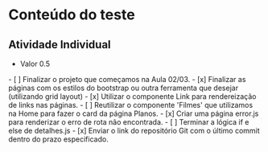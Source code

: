 # Conteúdo do teste

## Atividade Individual
- Valor 0.5
<p>
- [ ] Finalizar o projeto que começamos na Aula 02/03.
- [x] Finalizar as páginas com os estilos do bootstrap ou outra ferramenta que desejar (utilizando grid layout)
- [x] Utilizar o componente Link para rendereização de links nas páginas.
- [ ] Reutilizar o componente 'Filmes' que utilizamos na Home para fazer o card da página Planos.
- [x] Criar uma página error.js para renderizar o erro de rota não encontrada.
- [ ] Terminar a lógica if e else de detalhes.js
- [x] Enviar o link do repositório Git com o último commit dentro do prazo especificado. 
</p>

